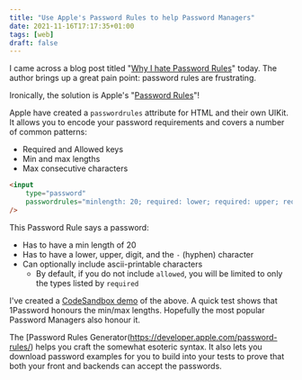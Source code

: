```yaml
---
title: "Use Apple's Password Rules to help Password Managers"
date: 2021-11-16T17:17:35+01:00
tags: [web]
draft: false
---
```


I came across a blog post titled "[Why I hate Password Rules](https://www.schneier.com/blog/archives/2021/11/why-i-hate-password-rules.html)"
today. The author brings up a great pain point: password rules are frustrating.

Ironically, the solution is Apple's "[Password Rules](https://developer.apple.com/password-rules/)"!

Apple have created a `passwordrules` attribute for HTML and their own UIKit. It allows you to encode
your password requirements and covers a number of common patterns:

- Required and Allowed keys
- Min and max lengths
- Max consecutive characters

```html
<input
    type="password"
    passwordrules="minlength: 20; required: lower; required: upper; required: digit; required: [-]; allowed: ascii-printable;"
/>
```

This Password Rule says a password:

- Has to have a min length of 20
- Has to have a lower, upper, digit, and the `-` (hyphen) character
- Can optionally include ascii-printable characters
    - By default, if you do not include `allowed`, you will be limited to only the types listed by `required`

I've created a [CodeSandbox demo](https://codesandbox.io/s/password-rules-demo-029h5) of the above. A quick test
shows that 1Password honours the min/max lengths. Hopefully the most popular Password Managers also honour it.

The [Password Rules Generator(https://developer.apple.com/password-rules/) helps you craft
the somewhat esoteric syntax. It also lets you download password examples for you to build into your tests to prove
that both your front and backends can accept the passwords.
